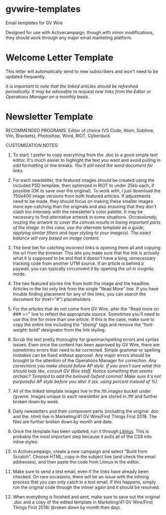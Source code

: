# gvwire-templates
Email templates for GV Wire

Designed for use with Activecampaign, though with minor modifications, they should work through any major email marketing platform.

# Welcome Letter Template

This letter will automatically send to new subscribers and won't need to be updated frequently.

*It is important to note that the linked articles should be refreshed periodically. It may be advisable to request new links from the Editor or Operations Manager on a monthly basis.*

# Newsletter Template

RECOMMENDED PROGRAMS: Editor of choice (VS Code, Atom, Sublime, Vim, Brackets), Photoshop, Word, RIOT, Cyberduck

CUSTOMIZATION NOTES:

1. To start, I prefer to copy everything from the .doc to a good simple text editor. It's much easier to highlight the text you want and avoid pulling in odd formatting or line breaks. *You'll still need the word document for links.*

1. For each newsletter, the featured images should be created using the included PSD template, then optimized in RIOT to under 25kb each, if possible (OK to save over the original). To work with, I just download the 750x400 image versions from both featured articles. If adjustments need to be made, they should focus on making these smaller images more eye-catching than the originals and also ensuring that they don't clash too intensely with the newsletter's color palette. It may be necessary to find alternative artwork in some situations. *Occassionaly, reszing the artwork to cover the canvas results in losing important parts of the image. In this case, use the alternate template as a guide, applying similar filters and layer styling to your image(s). The exact balance will vary based on image content.*

1. The best bet for catching incorrect links is opening them all and copying the url from the browser. This lets you make sure that the link is actually what it is supposed to be and that it doesn't have a long, unnecessary tracking code from another UTM source. If an article is behind a paywall, you can typically circumvent it by opening the url in icognito mode.

1. The two featured stories link from both the image and the headline. Articles in the list only link from the single "Read More" line. If you have trouble finding placement for any of the links, you can search the document for (href="#") placeholders.

1. For the articles that do not come from GV Wire, alter the "Read more on ### >>" line to reflect the appropriate source. Sometimes you'll need to use this line for more than one article. If this is the case, make sure to copy the entire line including the "strong" tags and remove the "font-weight: bold" designator from the link styling.

1. Scrub the text pretty thoroughly for grammar/spelling errors and syntax issues. Even once the content has been approved by GV Wire, there are sometimes errors that need to be corrected. Simple grammar or spelling mistakes can be fixed without approval. Any major errors should be brought to the attention of the Operations Manager for correction. *Any corrections you make should follow AP style. If you aren't sure what this should look like, consult GV Wire staff. Notice something that seems archaic? Tempted to add the beloved Oxford comma? Make sure it's not purposeful AP style before you alter it (ex. using percent instead of %).*

1. All of the linked template images live in the /th.images bucket under /gvwire. Images unique to each newsletter are stored in /ftf and further broken down by week.

1. Daily newsletters and their component parts (including the original .doc and the .html) live in Marketing/41 GV Wire/First Things First 2018. The files are further broken down by month and date.

1. Once the template has been updated, run it through [Litmus](https://putsmail.com/inliner). This is probably the most important step because it pulls all of the CSS into inline styles.

1. In Activecampaign, create a new campaign and select "Build from Scratch". Choose HTML, copy in the subject line (and check the email addresses), and then paste the code from Litmus in the editor.

1. Make sure to send a test email, even if the links have already been checked. On rare occasions, there will be an issue with the inlining process that you can only catch in a test email. If this happens, simply run the original code through the inliner again and it should be resolved.

1. When everything is finished and sent, make sure to save out the original .doc and a copy of the edited template in Marketing/41 GV Wire/First Things First 2018/ (broken down by month then day).
